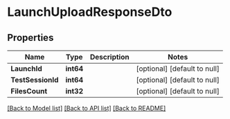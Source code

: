 # LaunchUploadResponseDto

## Properties
Name | Type | Description | Notes
------------ | ------------- | ------------- | -------------
**LaunchId** | **int64** |  | [optional] [default to null]
**TestSessionId** | **int64** |  | [optional] [default to null]
**FilesCount** | **int32** |  | [optional] [default to null]

[[Back to Model list]](../README.md#documentation-for-models) [[Back to API list]](../README.md#documentation-for-api-endpoints) [[Back to README]](../README.md)


